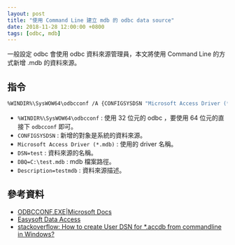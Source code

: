 ```yaml
---
layout: post
title: "使用 Command Line 建立 mdb 的 odbc data source"
date: 2018-11-28 12:00:00 +0800
tags: [odbc, mdb]
---
```


一般設定 odbc 會使用 odbc 資料來源管理員，本文將使用 Command Line 的方式新增 .mdb 的資料來源。

<!-- more -->

## 指令

```bash
%WINDIR%\SysWOW64\odbcconf /A {CONFIGSYSDSN "Microsoft Access Driver (*.mdb)" "DSN=test|DBQ=C:\test.mdb|Description=testmdb"}
```

* `%WINDIR%\SysWOW64\odbcconf` : 使用 32 位元的 odbc ，要使用 64 位元的直接下 `odbcconf` 即可。
* `CONFIGSYSDSN` : 新增的對象是系統的資料來源。
* `Microsoft Access Driver (*.mdb)` : 使用的 driver 名稱。
* `DSN=test` : 資料來源的名稱。
* `DBQ=C:\test.mdb` : mdb 檔案路徑。
* `Description=testmdb` : 資料來源描述。

## 參考資料

* [ODBCCONF.EXE|Microsoft Docs](https://docs.microsoft.com/en-us/sql/odbc/odbcconf-exe)
* [Easysoft Data Access](https://www.easysoft.com/support/kb/kb01084.html)
* [stackoverflow: How to create User DSN for *.accdb from commandline in Windows?](https://stackoverflow.com/questions/12744071/how-to-create-user-dsn-for-accdb-from-commandline-in-windows)
